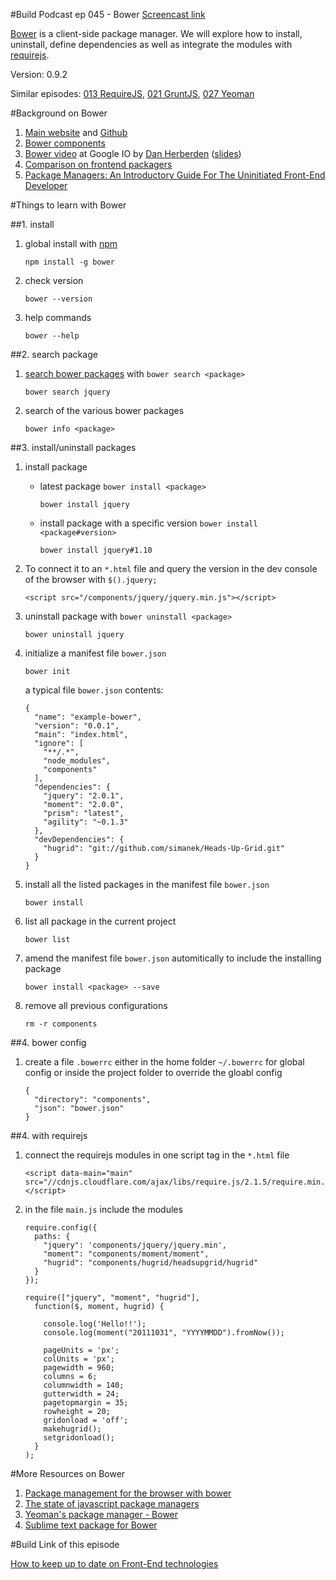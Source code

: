 #Build Podcast ep 045 - Bower
[Screencast link](http://build-podcast.com/bower/)

[Bower](http://bower.io/) is a client-side package manager. We will explore how to install, uninstall, define dependencies as well as integrate the modules with [requirejs](http://requirejs.org/).

Version: 0.9.2

Similar episodes: [013 RequireJS](http://build-podcast.com/requirejs/), [021 GruntJS](http://build-podcast.com/gruntjs/), [027 Yeoman](http://build-podcast.com/yeoman/)

#Background on Bower 

1. [Main website](http://bower.io/) and [Github](https://github.com/sayanee/Build-Podcast)
1. [Bower components](http://sindresorhus.com/bower-components/) 
1. [Bower video](http://www.youtube.com/watch?v=o9Xo_WFAyqg) at Google IO by [Dan Herberden](https://twitter.com/danheberden/status/337664174832381953) ([slides](http://danheberden.com/presentations/bower/#0))
2. [Comparison on frontend packagers](https://github.com/wilmoore/frontend-packagers)
3. [Package Managers: An Introductory Guide For The Uninitiated Front-End Developer](http://tech.pro/tutorial/1190/package-managers-an-introductory-guide-for-the-uninitiated-front-end-developer)

#Things to learn with Bower 

##1. install

1. global install with [npm](https://npmjs.org/)

    ```
    npm install -g bower
    ```
1. check version

    ```
    bower --version
    ```
1. help commands

    ```
    bower --help
    ```

##2. search package

1. [search bower packages](http://sindresorhus.com/bower-components/) with `bower search <package>`

    ```
    bower search jquery
    ```
    
1. search of the various bower packages

    ```
    bower info <package>
    ```  
  
##3. install/uninstall packages
  
1. install package

    - latest package `bower install <package>`

        ```
        bower install jquery
        ```
    - install package with a specific version `bower install <package#version>`

        ```
        bower install jquery#1.10
        ```
    
1. To connect it to an `*.html` file and query the version in the dev console of the browser with `$().jquery;`
    
    ```
    <script src="/components/jquery/jquery.min.js"></script>
    ```

1. uninstall package with `bower uninstall <package>`

    ```
    bower uninstall jquery
    ```   

1. initialize a manifest file `bower.json`

    ```
    bower init
    ```
    
    a typical file `bower.json` contents:
    
    ```
    {
      "name": "example-bower",
      "version": "0.0.1",
      "main": "index.html",
      "ignore": [
        "**/.*",
        "node_modules",
        "components"
      ],
      "dependencies": {
        "jquery": "2.0.1",
        "moment": "2.0.0",
        "prism": "latest",
        "agility": "~0.1.3"
      },
      "devDependencies": {
        "hugrid": "git://github.com/simanek/Heads-Up-Grid.git"
      }
    }
    ```
    
1. install all the listed packages in the manifest file `bower.json`

    ```
    bower install
    ```
    
1. list all package in the current project

    ```
    bower list
    ```  
    
1. amend the manifest file `bower.json` automitically to include the installing package

    ```
    bower install <package> --save
    ```
    
1. remove all previous configurations

    ```
    rm -r components
    ```

##4. bower config

1. create a file `.bowerrc` either in the home folder `~/.bowerrc` for global config or inside the project folder to override the gloabl config

    ```
    {
      "directory": "components",
      "json": "bower.json"
    }
    ``` 
    
##4. with requirejs 

1. connect the requirejs modules in one script tag in the `*.html` file

    ```
    <script data-main="main" src="//cdnjs.cloudflare.com/ajax/libs/require.js/2.1.5/require.min.js"></script>
    ```
    
1. in the file `main.js` include the modules

    ```
    require.config({
      paths: {
        "jquery": 'components/jquery/jquery.min',
        "moment": "components/moment/moment",
        "hugrid": "components/hugrid/headsupgrid/hugrid"
      }
    });
    
    require(["jquery", "moment", "hugrid"],
      function($, moment, hugrid) {
    
        console.log('Hello!!');
        console.log(moment("20111031", "YYYYMMDD").fromNow());
    
        pageUnits = 'px';
        colUnits = 'px';
        pagewidth = 960;
        columns = 6;
        columnwidth = 140;
        gutterwidth = 24;
        pagetopmargin = 35;
        rowheight = 20;
        gridonload = 'off';
        makehugrid();
        setgridonload();
      }
    );
    ```

#More Resources on Bower 
1. [Package management for the browser with bower](http://www.sitepoint.com/package-management-for-the-browser-with-bower/)
2. [The state of javascript package managers](http://wibblycode.wordpress.com/2013/01/01/the-state-of-javascript-package-management/)
3. [Yeoman's package manager - Bower](http://yeoman.io/packagemanager.html)
4. [Sublime text package for Bower](http://germanforblack.com/post/46734908388/i-built-a-plugin-for-sublime-text-that-integrates)

#Build Link of this episode

[How to keep up to date on Front-End technologies](http://uptodate.frontendrescue.org/)